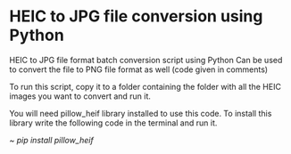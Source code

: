 # HEIC to JPG file conversion using Python #
HEIC to JPG file format batch conversion script using Python 
Can be used to convert the file to PNG file format as well (code given in comments) 

To run this script, copy it to a folder containing the folder with all the HEIC images you want to convert and run it. 

You will need pillow_heif library installed to use this code. 
To install this library write the following code in the terminal and run it.

_~ pip install pillow_heif_
